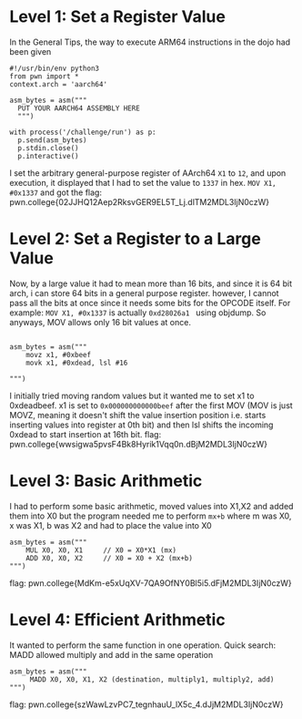 # Level 1: Set a Register Value

In the General Tips, the way to execute ARM64 instructions in the dojo had been given 
```
#!/usr/bin/env python3
from pwn import *
context.arch = 'aarch64'

asm_bytes = asm("""
  PUT YOUR AARCH64 ASSEMBLY HERE
  """)

with process('/challenge/run') as p:
  p.send(asm_bytes)
  p.stdin.close()
  p.interactive()
```
I set the arbitrary general-purpose register of AArch64 `X1` to `12`, and upon execution, it displayed that I had to set the value to `1337` in hex. `MOV X1, #0x1337` and got the flag: pwn.college{02JJHQ12Aep2RksvGER9EL5T_Lj.dlTM2MDL3IjN0czW}

# Level 2: Set a Register to a Large Value

Now, by a large value it had to mean more than 16 bits, and since it is 64 bit arch, i can store 64 bits in a general purpose register. 
however, I cannot pass all the bits at once since it needs some bits for the OPCODE itself. For example: `MOV X1, #0x1337` is actually `0xd28026a1
` using objdump. So anyways, MOV allows only 16 bit values at once. 

```

asm_bytes = asm("""
    movz x1, #0xbeef
    movk x1, #0xdead, lsl #16

""")
```
I initially tried moving random values but it wanted me to set x1 to 0xdeadbeef. x1 is set to `0x000000000000beef` after the first MOV (MOV is just MOVZ, meaning it doesn't shift the value insertion position i.e. starts inserting values into register at 0th bit) and then lsl shifts the incoming 0xdead to start insertion at 16th bit. 
flag: pwn.college{wwsigwa5pvsF4Bk8Hyrik1Vqq0n.dBjM2MDL3IjN0czW}

# Level 3: Basic Arithmetic

I had to perform some basic arithmetic, moved values into X1,X2 and added them into X0 but the program needed me to perform `mx+b` where m was X0, x was X1, b was X2 and had to place the value into X0
```
asm_bytes = asm("""
    MUL X0, X0, X1     // X0 = X0*X1 (mx)
    ADD X0, X0, X2     // X0 = X0 + X2 (mx+b)
""")
```
flag: pwn.college{MdKm-e5xUqXV-7QA9OfNY0Bl5i5.dFjM2MDL3IjN0czW}

# Level 4: Efficient Arithmetic

It wanted to perform the same function in one operation. Quick search: MADD allowed multiply and add in the same operation 
```
asm_bytes = asm("""
     MADD X0, X0, X1, X2 (destination, multiply1, multiply2, add)
""")
```
flag: pwn.college{szWawLzvPC7_tegnhauU_lX5c_4.dJjM2MDL3IjN0czW}
